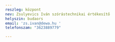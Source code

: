 ```yaml
---
reszleg: központ
nev: Zsulyevics Iván szórástechnikai értékesítő
helyszin: budaors
email: 'zs.ivan@dewa.hu '
telefonszam: "3623889779"

---
```

